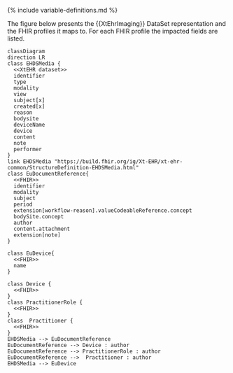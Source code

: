 {% include variable-definitions.md %}

The figure below presents the {{XtEhrImaging}} DataSet representation and the FHIR profiles it maps to. For each FHIR profile the impacted fields are listed.

```mermaid
classDiagram
direction LR
class EHDSMedia {
  <<XtEHR dataset>>
  identifier
  type
  modality
  view
  subject[x]
  created[x]
  reason
  bodysite
  deviceName
  device
  content
  note
  performer
}
link EHDSMedia "https://build.fhir.org/ig/Xt-EHR/xt-ehr-common/StructureDefinition-EHDSMedia.html"
class EuDocumentReference{
  <<FHIR>>
  identifier
  modality
  subject
  period
  extension[workflow-reason].valueCodeableReference.concept
  bodySite.concept
  author
  content.attachment
  extension[note]
}

class EuDevice{
  <<FHIR>>
  name
}

class Device {
  <<FHIR>>
}
class PractitionerRole {
  <<FHIR>>
}
class  Practitioner {
  <<FHIR>>
}
EHDSMedia --> EuDocumentReference
EuDocumentReference --> Device : author
EuDocumentReference --> PractitionerRole : author
EuDocumentReference -->  Practitioner : author
EHDSMedia --> EuDevice
```

